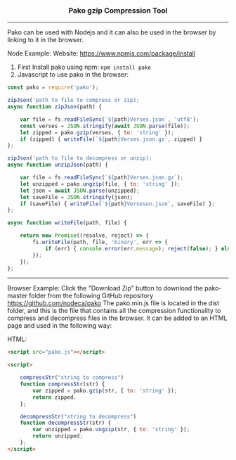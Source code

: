 <h3 align="center">Pako gzip Compression Tool</h3>

---

Pako can be used with Nodejs and it can also be used in the browser by linking to it in the browser.

Node Example:
Website: https://www.npmjs.com/package/install
1. First Install pako using npm:
```npm install pako```
2. Javascript to use pako in the browser:
```javascript
const pako = require('pako');

zipJson('path to file to compress or zip);
async function zipJson(path) {

    var file = fs.readFileSync(`${path}Verses.json`, 'utf8');
    const verses = JSON.stringify(await JSON.parse(file));
    let zipped = pako.gzip(verses, { to: 'string' });
    if (zipped) { writeFile(`${path}Verses.json.gz`, zipped) }
};

zipJson('path to file to decompress or unzip);
async function unzipJson(path) {

    var file = fs.readFileSync(`${path}Verses.json.gz`);
    let unzipped = pako.ungzip(file, { to: 'string' });
    let json = await JSON.parse(unzipped);
    let saveFile = JSON.stringify(json);
    if (saveFile) { writeFile(`${path}Versesun.json`, saveFile) };
};

async function writeFile(path, file) {

    return new Promise((resolve, reject) => {
        fs.writeFile(path, file, 'binary', err => {
            if (err) { console.error(err.message); reject(false); } else { resolve(true); };
        });
    });
};
```
---

Browser Example:
Click the "Download Zip" button to download the pako-master folder from the following GitHub repository https://github.com/nodeca/pako The pako.min.js file is located in the dist folder, and this is the file that contains all the compression functionality to compress and decompress files in the browser. It can be added to an HTML page and used in the following way:

HTML:
```html
<script src="pako.js"></script>

<script>

    compressStr("string to compress")
    function compressStr(str) {
        var zipped = pako.gzip(str, { to: 'string' });
        return zipped;
    };

    decompressStr("string to decompress")
    function decompressStr(str) {
        var unzipped = pako.ungzip(str, { to: 'string' });
        return unzipped;
    };
</script>
```